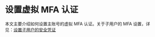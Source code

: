 # 设置虚拟 MFA 认证

本文主要介绍如何设置主账号的虚拟 MFA 认证。关于子用户的 MFA 设置，详见：[设置子用户的安全凭证](../../../documentation/Management/IAM/Operation-manual/User-management/setting-user-credentials.md)
